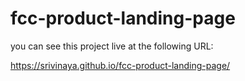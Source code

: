 # fcc-product-landing-page

you can see this project live at the following URL:

https://srivinaya.github.io/fcc-product-landing-page/
